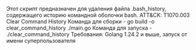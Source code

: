 Этот скрипт предназначен для удаления файла .bash_history, содержащего историю командной оболочки bash.
ATT&CK: T1070.003 Clear Command History
Команда для сборки - go build -o clear_command_history ./main.go
Команда для запуска -  ./clear_command_history
Требования: Golang 1.24.2 и выше, запуск от имени суперпользователя